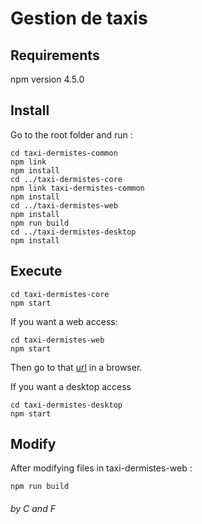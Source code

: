 # Gestion de taxis

## Requirements
npm version 4.5.0

## Install
Go to the root folder and run :
```shell
cd taxi-dermistes-common
npm link
npm install
cd ../taxi-dermistes-core
npm link taxi-dermistes-common
npm install
cd ../taxi-dermistes-web
npm install
npm run build
cd ../taxi-dermistes-desktop
npm install
```

## Execute
```shell
cd taxi-dermistes-core
npm start
```
If you want a web access:
```shell
cd taxi-dermistes-web
npm start
```
Then go to that [url](http://localhost:3001/) in a browser.

If you want a desktop access
```shell
cd taxi-dermistes-desktop
npm start
```

## Modify
After modifying files in taxi-dermistes-web :
```shell
npm run build
```

###### by C and F
